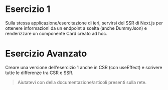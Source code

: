 # Esercizio 1

Sulla stessa applicazione/esercitazione di ieri, servirsi del SSR di Next.js per ottenere informazioni da un endpoint a scelta (anche DummyJson) e renderizzare un componente Card creato ad hoc.

# Esercizio Avanzato

Creare una versione dell'esercizio 1 anche in CSR (con useEffect) e scrivere tutte le differenze tra CSR e SSR.

> Aiutatevi con della documentazione/articoli presenti sulla rete.
